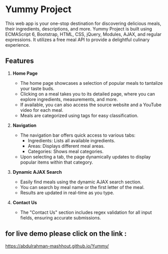 # Yummy Project

This web app is your one-stop destination for discovering delicious meals, their ingredients, descriptions, and more. Yummy Project is built using ECMAScript 6, Bootstrap, HTML, CSS, jQuery, Modules, AJAX, and regular expressions. It utilizes a free meal API to provide a delightful culinary experience.

## Features

1. **Home Page**
   - The home page showcases a selection of popular meals to tantalize your taste buds.
   - Clicking on a meal takes you to its detailed page, where you can explore ingredients, measurements, and more.
   - If available, you can also access the source website and a YouTube video for each meal.
   - Meals are categorized using tags for easy classification.

2. **Navigation**
   - The navigation bar offers quick access to various tabs:
     - Ingredients: Lists all available ingredients.
     - Areas: Displays different meal areas.
     - Categories: Shows meal categories.
   - Upon selecting a tab, the page dynamically updates to display popular items within that category.

3. **Dynamic AJAX Search**
   - Easily find meals using the dynamic AJAX search section.
   - You can search by meal name or the first letter of the meal.
   - Results are updated in real-time as you type.

4. **Contact Us**
   - The "Contact Us" section includes regex validation for all input fields, ensuring accurate submissions.

## for live demo please click on the link :
https://abdulrahman-mashhout.github.io/Yummy/

